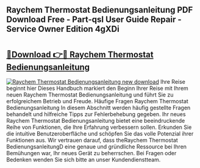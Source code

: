 ## Raychem Thermostat Bedienungsanleitung PDF Download Free - Part-qsI User Guide Repair - Service Owner Edition 4gXDi

# <h2><a href="http://df61nxa.blite.top/?on=Raychem+Thermostat+Bedienungsanleitung">🔗Download 👉🔴 Raychem Thermostat Bedienungsanleitung</a></h2>

[![Raychem Thermostat Bedienungsanleitung new download](https://i.imgur.com/lujVjoI.png)](http://df61nxa.blite.top/?on=Raychem+Thermostat+Bedienungsanleitung)
Ihre Reise beginnt hier Dieses Handbuch markiert den Beginn Ihrer Reise mit Ihrem neuen Raychem Thermostat Bedienungsanleitung und führt Sie zu erfolgreichem Betrieb und Freude. Häufige Fragen Raychem Thermostat Bedienungsanleitung In diesem Abschnitt werden häufig gestellte Fragen behandelt und hilfreiche Tipps zur Fehlerbehebung gegeben. Ihr neues Raychem Thermostat Bedienungsanleitung bietet eine beeindruckende Reihe von Funktionen, die Ihre Erfahrung verbessern sollen. Erkunden Sie die intuitive Benutzeroberfläche und schöpfen Sie das volle Potenzial ihrer Funktionen aus. Wir vertrauen darauf, dass theRaychem Thermostat BedienungsanleitungD eine genaue und gründliche Ressource bei Ihren Bemühungen war, Ihr neues Gerät zu beherrschen. Bei Fragen oder Bedenken wenden Sie sich bitte an unser Kundendienstteam.

